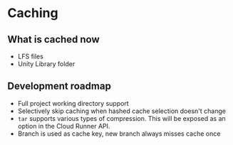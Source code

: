 # Caching

## What is cached now

- LFS files
- Unity Library folder

## Development roadmap

- Full project working directory support
- Selectively skip caching when hashed cache selection doesn't change
- `tar` supports various types of compression. This will be exposed as an option in the Cloud Runner
  API.
- Branch is used as cache key, new branch always misses cache once

